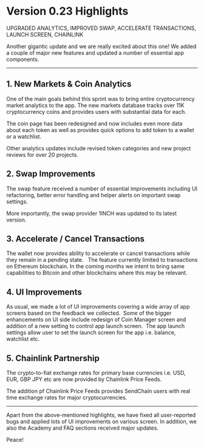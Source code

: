 # Version 0.23 Highlights

UPGRADED ANALYTICS, IMPROVED SWAP, ACCELERATE TRANSACTIONS, LAUNCH SCREEN, CHAINLINK

Another gigantic update and we are really excited about this one! We added a couple of major new features and updated a number of essential app components.

---

## 1.  New Markets & Coin Analytics

One of the main goals behind this sprint was to bring entire cryptocurrency market analytics to the app. The new markets database tracks over 11K cryptocurrency coins and provides users with substantial data for each.

The coin page has been redesigned and now includes even more data about each token as well as provides quick options to add token to a wallet or a watchlist.

Other analytics updates include revised token categories and new project reviews for over 20 projects.

## 2. Swap Improvements

The swap feature received a number of essential improvements including UI refactoring, better error handling and helper alerts on important swap settings.

More importantly, the swap provider 1INCH was updated to its latest version.

## 3. Accelerate / Cancel Transactions

The wallet now provides ability to accelerate or cancel transactions while they remain in a pending state.   The feature currently limited to transactions on Ethereum blockchain. In the coming months we intent to bring same capabilities to Bitcoin and other blockchains where this may be relevant.

## 4. UI Improvements

As usual, we made a lot of UI improvements covering a wide array of app screens based on the feedback we collected.  Some of the bigger enhancements on UI side include redesign of Coin Manager screen and addition of a new setting to control app launch screen.  The app launch settings allow user to set the launch screen for the app i.e. balance, watchlist etc.

## 5. Chainlink Partnership

The crypto-to-fiat exchange rates for primary base currencies i.e. USD, EUR, GBP JPY etc are now provided by Chainlink Price Feeds.

The addition pf Chainlink Price Feeds provides SendChain users with real time exchange rates  for major cryptocurrencies.

---

Apart from the above-mentioned highlights, we have fixed all user-reported bugs and applied lots of UI improvements on various screen. In addition, we also the Academy and FAQ sections received major updates.

Peace!
